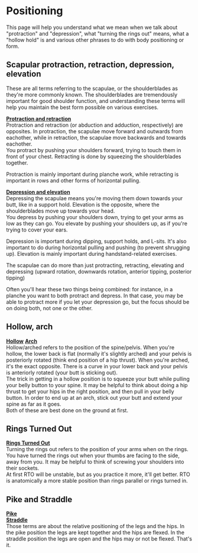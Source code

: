 # Positioning
This page will help you understand what we mean when we talk about "protraction" and "depression", what "turning the rings out" means, what a "hollow hold" is and various other phrases to do with body positioning or form.

## Scapular protraction, retraction, depression, elevation
These are all terms referring to the scapulae, or the shoulderblades as they're more commonly known. The shoulderblades are tremendously important for good shoulder function, and understanding these terms will help you maintain the best form possible on various exercises.

[**Protraction and retraction**](http://upload.wikimedia.org/wikipedia/commons/f/f9/Protraction_Retraction.png)  
Protraction and retraction (or abduction and adduction, respectively) are opposites. In protraction, the scapulae move forward and outwards from eachother, while in retraction, the scapulae move backwards and towards eachother.  
You protract by pushing your shoulders forward, trying to touch them in front of your chest. Retracting is done by squeezing the shoulderblades together.

Protraction is mainly important during planche work, while retracting is important in rows and other forms of horizontal pulling.

[**Depression and elevation**](http://breddydotorg.files.wordpress.com/2013/05/shoulder-scapular-motions.jpg)  
Depressing the scapulae means you're moving them down towards your butt, like in a support hold. Elevation is the opposite, where the shoulderblades move up towards your head.  
You depress by pushing your shoulders down, trying to get your arms as low as they can go. You elevate by pushing your shoulders up, as if you're trying to cover your ears.

Depression is important during dipping, support holds, and L-sits. It's also important to do during horizontal pulling and pushing (to prevent shrugging up). Elevation is mainly important during handstand-related exercises.

The scapulae can do more than just protracting, retracting, elevating and depressing (upward rotation, downwards rotation, anterior tipping, posterior tipping)

Often you'll hear these two things being combined: for instance, in a planche you want to both protract and depress. In that case, you may be able to protract more if you let your depression go, but the focus should be on doing both, not one or the other.

## Hollow, arch
[**Hollow**](https://i.imgur.com/06QuGqk.jpg)
[**Arch**](https://i.imgur.com/JboKv4O.jpg)  
Hollow/arched refers to the position of the spine/pelvis. When you're hollow, the lower back is flat (normally it's slightly arched) and your pelvis is posteriorly rotated (think end position of a hip thrust). When you're arched, it's the exact opposite. There is a curve in your lower back and your pelvis is anteriorly rotated (your butt is sticking out).  
The trick in getting in a hollow position is to squeeze your butt while pulling your belly button to your spine. It may be helpful to think about doing a hip thrust to get your hips in the right position, and then pull in your belly button. In order to end up at an arch, stick out your butt and extend your spine as far as it goes.  
Both of these are best done on the ground at first.

## Rings Turned Out
[**Rings Turned Out**](http://b.thumbs.redditmedia.com/JaZed0wmknkXtbmm.png)  
Turning the rings out refers to the position of your arms when on the rings. You have turned the rings out when your thumbs are facing to the side, away from you. It may be helpful to think of screwing your shoulders into their sockets.  
At first RTO will be unstable, but as you practice it more, it'll get better. RTO is anatomically a more stable position than rings parallel or rings turned in.

## Pike and Straddle
[**Pike**](http://d1s9j44aio5gjs.cloudfront.net/2015/03/sarah_barrow_pike_dive_glasgow_2014_commonwealth_games.jpg)    
[**Straddle**](http://i.imgur.com/V0N6i.jpg)    
Those terms are about the relative positioning of the legs and the hips. In the pike position the legs are kept together and the hips are flexed. In the straddle position the legs are open and the hips may or not be flexed. That's it.
